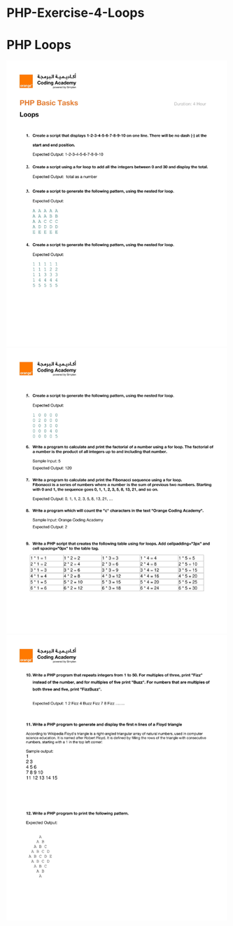 # PHP-Exercise-4-Loops

# PHP Loops

<img alt="Coding" src="./assets/PHP_Basic_-_Loops-1.jpg" />
<img alt="Coding" src="./assets/PHP_Basic_-_Loops-2.jpg" />
<img alt="Coding" src="./assets/PHP_Basic_-_Loops-3.jpg" />
